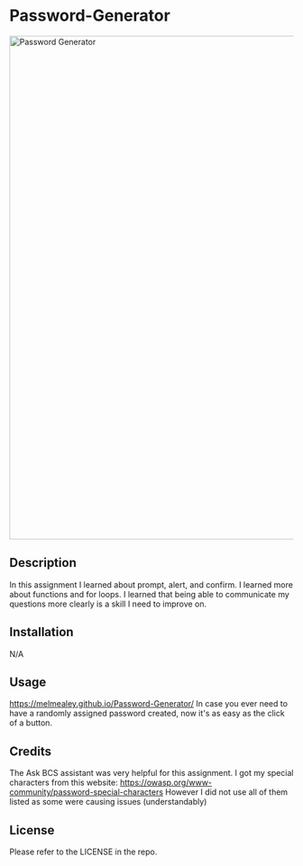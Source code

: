 # Password-Generator
<img width="894" alt="Password Generator" src="https://github.com/melmealey/Password-Generator/assets/147653410/b55afd61-3efa-4df7-9390-338265b3c253">


<Password-Generator>

## Description

In this assignment I learned about prompt, alert, and confirm. I learned more about functions and for loops. I learned that being able to communicate my questions more clearly is a skill I need to improve on.

## Installation

N/A

## Usage

https://melmealey.github.io/Password-Generator/
In case you ever need to have a randomly assigned password created, now it's as easy as the click of a button.

## Credits

The Ask BCS assistant was very helpful for this assignment.
I got my special characters from this website: https://owasp.org/www-community/password-special-characters
However I did not use all of them listed as some were causing issues (understandably) 

## License

Please refer to the LICENSE in the repo.


